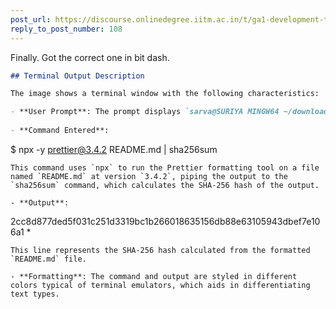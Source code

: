 ```yaml
---
post_url: https://discourse.onlinedegree.iitm.ac.in/t/ga1-development-tools-discussion-thread-tds-jan-2025/161083/109
reply_to_post_number: 108
---
```

Finally. Got the correct one in bit dash.

```markdown
## Terminal Output Description

The image shows a terminal window with the following characteristics:

- **User Prompt**: The prompt displays `sarva@SURIYA MINGW64 ~/downloads`, indicating the username (`sarva`), hostname (`SURIYA`), and the current working directory (`~/downloads`).
  
- **Command Entered**: 
  ```
  $ npx -y prettier@3.4.2 README.md | sha256sum
  ```
  This command uses `npx` to run the Prettier formatting tool on a file named `README.md` at version `3.4.2`, piping the output to the `sha256sum` command, which calculates the SHA-256 hash of the output.

- **Output**:
  ```
  2cc8d877ded5f031c251d3319bc1b266018635156db88e63105943dbef7e106a1 *
  ```
  This line represents the SHA-256 hash calculated from the formatted `README.md` file.

- **Formatting**: The command and output are styled in different colors typical of terminal emulators, which aids in differentiating text types.
```